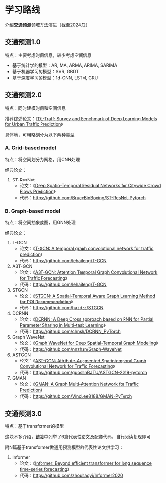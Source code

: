 # 学习路线

介绍**交通预测**领域方法演进（截至2024.12）

## 交通预测1.0

特点：主要考虑时间信息，较少考虑空间信息

* 基于统计学的模型：AR, MA, ARMA, ARIMA, SARIMA
* 基于机器学习的模型：SVR, GBDT
* 基于深度学习的模型：1d-CNN, LSTM, GRU

## 交通预测2.0

特点：同时建模时间和空间信息

推荐综述论文：《[DL-Traff: Survey and Benchmark of Deep Learning Models for Urban Traffic Prediction](https://dl.acm.org/doi/abs/10.1145/3459637.3482000)》

具体地，可粗略划分为以下两种类型

### A. Grid-based model

特点：将空间划分为网格，用CNN处理

经典论文：

1. ST-ResNet
   * 论文：《[Deep Spatio-Temporal Residual Networks for Citywide Crowd Flows Prediction](https://ojs.aaai.org/index.php/AAAI/article/view/10735)》
   * 代码：https://github.com/BruceBinBoxing/ST-ResNet-Pytorch

### B. Graph-based model

特点：将空间抽象成图，用GNN处理

经典论文：

1. T-GCN
   * 论文：《[T-GCN: A temporal graph convolutional network for traffic prediction](https://ieeexplore.ieee.org/abstract/document/8809901)》
   * 代码：https://github.com/lehaifeng/T-GCN
2. A3T-GCN
   * 论文：《[A3T-GCN: Attention Temporal Graph Convolutional Network for Traffic Forecasting](https://www.mdpi.com/2220-9964/10/7/485)》
   * 代码：https://github.com/lehaifeng/T-GCN
3. STGCN
   * 论文：《[STGCN: A Spatial-Temporal Aware Graph Learning Method for POI Recommendation](https://ieeexplore.ieee.org/abstract/document/9338281)》
   * 代码：https://github.com/hazdzz/STGCN
4. DCRNN
   * 论文：《[DCRNN: A Deep Cross approach based on RNN for Partial Parameter Sharing in Multi-task Learning](https://arxiv.org/abs/2310.11777)》
   * 代码：https://github.com/chnsh/DCRNN_PyTorch
5. Graph WaveNet
   * 论文：《[Graph WaveNet for Deep Spatial-Temporal Graph Modeling](https://arxiv.org/abs/1906.00121)》
   * 代码：https://github.com/nnzhan/Graph-WaveNet
6. ASTGCN
   * 论文：《[AST-GCN: Attribute-Augmented Spatiotemporal Graph Convolutional Network for Traffic Forecasting](https://ieeexplore.ieee.org/abstract/document/9363197/)》
   * 代码：https://github.com/guoshnBJTU/ASTGCN-2019-pytorch
7. GMAN
   * 论文：《[GMAN: A Graph Multi-Attention Network for Traffic Prediction](https://aaai.org/ojs/index.php/AAAI/article/view/5477)》
   * 代码：https://github.com/VincLee8188/GMAN-PyTorch

## 交通预测3.0

特点：基于transformer的模型

这块不多介绍，[链接](https://blog.csdn.net/SmartLab307/article/details/129534937)中列举了6篇代表性论文及配套代码，自行阅读复现即可

附N篇基于transformer做通用预测模型的代表性论文供学习：
1. Informer
   * 论文：《[Informer: Beyond efficient transformer for long sequence time-series forecasting](https://ojs.aaai.org/index.php/AAAI/article/view/17325)》
   * 代码：https://github.com/zhouhaoyi/Informer2020
